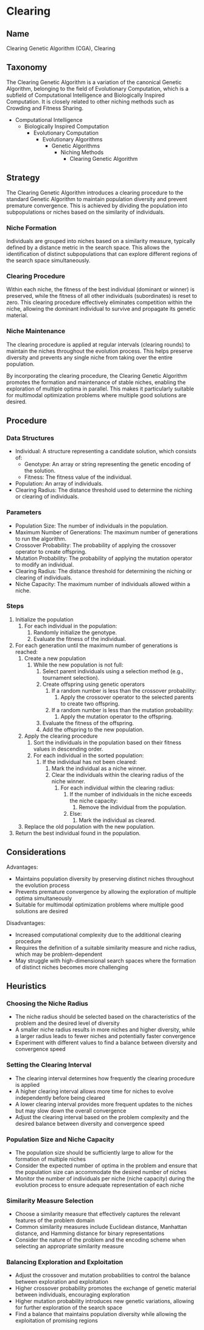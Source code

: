 # Clearing

## Name

Clearing Genetic Algorithm (CGA), Clearing

## Taxonomy

The Clearing Genetic Algorithm is a variation of the canonical Genetic Algorithm, belonging to the field of Evolutionary Computation, which is a subfield of Computational Intelligence and Biologically Inspired Computation. It is closely related to other niching methods such as Crowding and Fitness Sharing.

- Computational Intelligence
  - Biologically Inspired Computation
    - Evolutionary Computation
      - Evolutionary Algorithms
        - Genetic Algorithms
          - Niching Methods
            - Clearing Genetic Algorithm

## Strategy

The Clearing Genetic Algorithm introduces a clearing procedure to the standard Genetic Algorithm to maintain population diversity and prevent premature convergence. This is achieved by dividing the population into subpopulations or niches based on the similarity of individuals.

### Niche Formation

Individuals are grouped into niches based on a similarity measure, typically defined by a distance metric in the search space. This allows the identification of distinct subpopulations that can explore different regions of the search space simultaneously.

### Clearing Procedure

Within each niche, the fitness of the best individual (dominant or winner) is preserved, while the fitness of all other individuals (subordinates) is reset to zero. This clearing procedure effectively eliminates competition within the niche, allowing the dominant individual to survive and propagate its genetic material.

### Niche Maintenance

The clearing procedure is applied at regular intervals (clearing rounds) to maintain the niches throughout the evolution process. This helps preserve diversity and prevents any single niche from taking over the entire population.

By incorporating the clearing procedure, the Clearing Genetic Algorithm promotes the formation and maintenance of stable niches, enabling the exploration of multiple optima in parallel. This makes it particularly suitable for multimodal optimization problems where multiple good solutions are desired.

## Procedure
### Data Structures
- Individual: A structure representing a candidate solution, which consists of:
  - Genotype: An array or string representing the genetic encoding of the solution.
  - Fitness: The fitness value of the individual.
- Population: An array of individuals.
- Clearing Radius: The distance threshold used to determine the niching or clearing of individuals.

### Parameters
- Population Size: The number of individuals in the population.
- Maximum Number of Generations: The maximum number of generations to run the algorithm.
- Crossover Probability: The probability of applying the crossover operator to create offspring.
- Mutation Probability: The probability of applying the mutation operator to modify an individual.
- Clearing Radius: The distance threshold for determining the niching or clearing of individuals.
- Niche Capacity: The maximum number of individuals allowed within a niche.

### Steps
1. Initialize the population
   1. For each individual in the population:
      1. Randomly initialize the genotype.
      2. Evaluate the fitness of the individual.
2. For each generation until the maximum number of generations is reached:
   1. Create a new population
      1. While the new population is not full:
         1. Select parent individuals using a selection method (e.g., tournament selection).
         2. Create offspring using genetic operators
            1. If a random number is less than the crossover probability:
               1. Apply the crossover operator to the selected parents to create two offspring.
            2. If a random number is less than the mutation probability:
               1. Apply the mutation operator to the offspring.
         3. Evaluate the fitness of the offspring.
         4. Add the offspring to the new population.
   2. Apply the clearing procedure
      1. Sort the individuals in the population based on their fitness values in descending order.
      2. For each individual in the sorted population:
         1. If the individual has not been cleared:
            1. Mark the individual as a niche winner.
            2. Clear the individuals within the clearing radius of the niche winner.
               1. For each individual within the clearing radius:
                  1. If the number of individuals in the niche exceeds the niche capacity:
                     1. Remove the individual from the population.
                  2. Else:
                     1. Mark the individual as cleared.
   3. Replace the old population with the new population.
3. Return the best individual found in the population.


## Considerations

Advantages:
- Maintains population diversity by preserving distinct niches throughout the evolution process
- Prevents premature convergence by allowing the exploration of multiple optima simultaneously
- Suitable for multimodal optimization problems where multiple good solutions are desired

Disadvantages:
- Increased computational complexity due to the additional clearing procedure
- Requires the definition of a suitable similarity measure and niche radius, which may be problem-dependent
- May struggle with high-dimensional search spaces where the formation of distinct niches becomes more challenging

## Heuristics

### Choosing the Niche Radius
- The niche radius should be selected based on the characteristics of the problem and the desired level of diversity
- A smaller niche radius results in more niches and higher diversity, while a larger radius leads to fewer niches and potentially faster convergence
- Experiment with different values to find a balance between diversity and convergence speed

### Setting the Clearing Interval
- The clearing interval determines how frequently the clearing procedure is applied
- A higher clearing interval allows more time for niches to evolve independently before being cleared
- A lower clearing interval provides more frequent updates to the niches but may slow down the overall convergence
- Adjust the clearing interval based on the problem complexity and the desired balance between diversity and convergence speed

### Population Size and Niche Capacity
- The population size should be sufficiently large to allow for the formation of multiple niches
- Consider the expected number of optima in the problem and ensure that the population size can accommodate the desired number of niches
- Monitor the number of individuals per niche (niche capacity) during the evolution process to ensure adequate representation of each niche

### Similarity Measure Selection
- Choose a similarity measure that effectively captures the relevant features of the problem domain
- Common similarity measures include Euclidean distance, Manhattan distance, and Hamming distance for binary representations
- Consider the nature of the problem and the encoding scheme when selecting an appropriate similarity measure

### Balancing Exploration and Exploitation
- Adjust the crossover and mutation probabilities to control the balance between exploration and exploitation
- Higher crossover probability promotes the exchange of genetic material between individuals, encouraging exploration
- Higher mutation probability introduces new genetic variations, allowing for further exploration of the search space
- Find a balance that maintains population diversity while allowing the exploitation of promising regions

